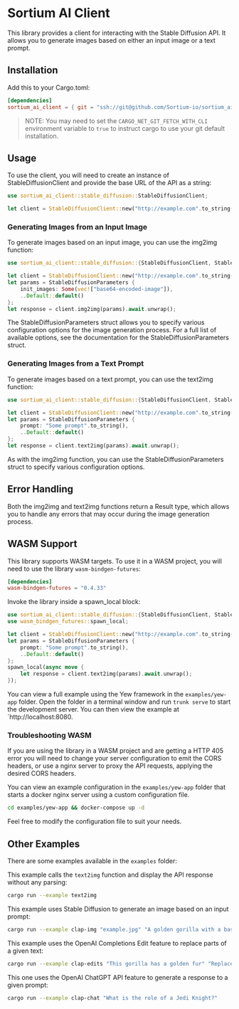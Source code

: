 # Sortium AI Client

This library provides a client for interacting with the Stable Diffusion API. It allows you to generate images based on either an input image or a text prompt.

## Installation

Add this to your Cargo.toml:

```toml
[dependencies]
sortium_ai_client = { git = "ssh://git@github.com/Sortium-io/sortium_ai_client.git", branch = "develop" }
```

> NOTE: You may need to set the `CARGO_NET_GIT_FETCH_WITH_CLI` environment variable to `true` to instruct cargo to use your git default installation.

## Usage

To use the client, you will need to create an instance of StableDiffusionClient and provide the base URL of the API as a string:

```rust
use sortium_ai_client::stable_diffusion::StableDiffusionClient;

let client = StableDiffusionClient::new("http://example.com".to_string());
```

### Generating Images from an Input Image

To generate images based on an input image, you can use the img2img function:

```rust
use sortium_ai_client::stable_diffusion::{StableDiffusionClient, StableDiffusionParameters};

let client = StableDiffusionClient::new("http://example.com".to_string());
let params = StableDiffusionParameters {
    init_images: Some(vec!["base64-encoded-image"]),
    ..Default::default()
};
let response = client.img2img(params).await.unwrap();
```

The StableDiffusionParameters struct allows you to specify various configuration options for the image generation process. For a full list of available options, see the documentation for the StableDiffusionParameters struct.

### Generating Images from a Text Prompt

To generate images based on a text prompt, you can use the text2img function:

```rust
use sortium_ai_client::stable_diffusion::{StableDiffusionClient, StableDiffusionParameters};

let client = StableDiffusionClient::new("http://example.com".to_string());
let params = StableDiffusionParameters {
    prompt: "Some prompt".to_string(),
    ..Default::default()
};
let response = client.text2img(params).await.unwrap();
```

As with the img2img function, you can use the StableDiffusionParameters struct to specify various configuration options.

## Error Handling

Both the img2img and text2img functions return a Result type, which allows you to handle any errors that may occur during the image generation process.

## WASM Support

This library supports WASM targets. To use it in a WASM project, you will need to use the library `wasm-bindgen-futures`:

```toml
[dependencies]
wasm-bindgen-futures = "0.4.33"
```

Invoke the library inside a spawn_local block:

```rust
use sortium_ai_client::stable_diffusion::{StableDiffusionClient, StableDiffusionParameters};
use wasm_bindgen_futures::spawn_local;

let client = StableDiffusionClient::new("http://example.com".to_string());
let params = StableDiffusionParameters {
    prompt: "Some prompt".to_string(),
    ..Default::default()
};
spawn_local(async move {
    let response = client.text2img(params).await.unwrap();
});
```

You can view a full example using the Yew framework in the `examples/yew-app` folder. Open the folder in a terminal window and run `trunk serve` to start the development server. You can then view the example at `http://localhost:8080.

### Troubleshooting WASM

If you are using the library in a WASM project and are getting a HTTP 405 error you will need to change your server configuration to emit the CORS headers, or use a nginx server to proxy the API requests, applying the desired CORS headers.

You can view an example configuration in the `examples/yew-app` folder that starts a docker nginx server using a custom configuration file.

```bash
cd examples/yew-app && docker-compose up -d
```

Feel free to modify the configuration file to suit your needs.

## Other Examples

There are some examples available in the `examples` folder:

This example calls the `text2img` function and display the API response without any parsing:

```bash
cargo run --example text2img
```

This example uses Stable Diffusion to generate an image based on an input prompt:

```bash
cargo run --example clap-img "example.jpg" "A golden gorilla with a baseball hat"
```

This example uses the OpenAI Completions Edit feature to replace parts of a given text:

```bash
cargo run --example clap-edits "This gorilla has a golden fur" "Replace the gorilla fur color with red"
```

This one uses the OpenAI ChatGPT API feature to generate a response to a given prompt:

```bash
cargo run --example clap-chat "What is the role of a Jedi Knight?"
```
